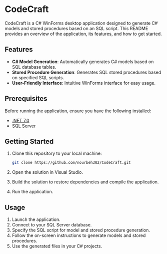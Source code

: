 # CodeCraft

CodeCraft is a C# WinForms desktop application designed to generate C# models and stored procedures based on an SQL script. This README provides an overview of the application, its features, and how to get started.

## Features

- **C# Model Generation**: Automatically generates C# models based on SQL database tables.
- **Stored Procedure Generation**: Generates SQL stored procedures based on specified SQL scripts.
- **User-Friendly Interface**: Intuitive WinForms interface for easy usage.

## Prerequisites

Before running the application, ensure you have the following installed:

- [.NET 7.0](https://dotnet.microsoft.com/en-us/download/dotnet/7.0)
- [SQL Server](https://www.microsoft.com/en-us/sql-server/sql-server-downloads)

## Getting Started

1. Clone this repository to your local machine:

    ```bash
    git clone https://github.com/nourbeh302/CodeCraft.git
    ```

2. Open the solution in Visual Studio.

3. Build the solution to restore dependencies and compile the application.

4. Run the application.

## Usage

1. Launch the application.
2. Connect to your SQL Server database.
3. Specify the SQL script for model and stored procedure generation.
4. Follow the on-screen instructions to generate models and stored procedures.
5. Use the generated files in your C# projects.
